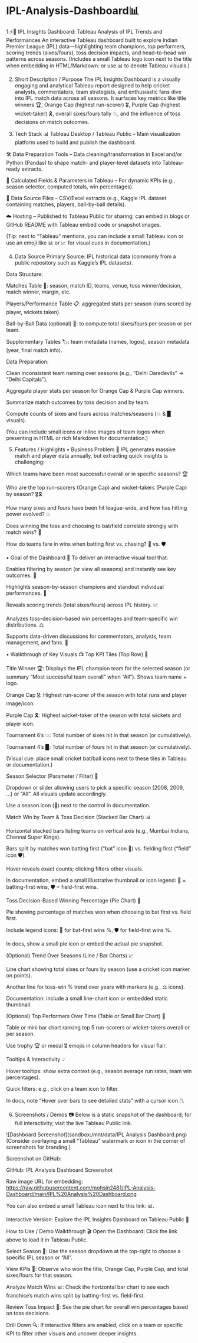 # IPL-Analysis-Dashboard📊
1.⚡🏏 IPL Insights Dashboard: Tableau Analysis of IPL Trends and Performances
An interactive Tableau dashboard built to explore Indian Premier League (IPL) data—highlighting team champions, top performers, scoring trends (sixes/fours), toss decision impacts, and head-to-head win patterns across seasons.
(Includes a small Tableau logo icon next to the title when embedding in HTML/Markdown:
or use 📊 to denote Tableau visuals.)

2. Short Description / Purpose
The IPL Insights Dashboard is a visually engaging and analytical Tableau report designed to help cricket analysts, commentators, team strategists, and enthusiastic fans dive into IPL match data across all seasons. It surfaces key metrics like title winners 🏆, Orange Cap (highest run-scorer) 🎖️, Purple Cap (highest wicket-taker) 🎗️, overall sixes/fours tally 💥, and the influence of toss decisions on match outcomes.

3. Tech Stack
📊 Tableau Desktop / Tableau Public – Main visualization platform used to build and publish the dashboard.

🛠️ Data Preparation Tools – Data cleaning/transformation in Excel and/or Python (Pandas) to shape match- and player-level datasets into Tableau-ready extracts.

🔢 Calculated Fields & Parameters in Tableau – For dynamic KPIs (e.g., season selector, computed totals, win percentages).

📁 Data Source Files – CSV/Excel extracts (e.g., Kaggle IPL dataset containing matches, players, ball-by-ball details).

☁️ Hosting – Published to Tableau Public for sharing; can embed in blogs or GitHub README with Tableau embed code or snapshot images.

(Tip: next to “Tableau” mentions, you can include a small Tableau icon or use an emoji like 📊 or 📈 for visual cues in documentation.)

4. Data Source
Primary Source: IPL historical data (commonly from a public repository such as Kaggle’s IPL datasets).

Data Structure:

Matches Table 📝: season, match ID, teams, venue, toss winner/decision, match winner, margin, etc.

Players/Performance Table 📋: aggregated stats per season (runs scored by player, wickets taken).

Ball-by-Ball Data (optional) 🎯: to compute total sixes/fours per season or per team.

Supplementary Tables 🏷️: team metadata (names, logos), season metadata (year, final match info).

Data Preparation:

Clean inconsistent team naming over seasons (e.g., “Delhi Daredevils” → “Delhi Capitals”).

Aggregate player stats per season for Orange Cap & Purple Cap winners.

Summarize match outcomes by toss decision and by team.

Compute counts of sixes and fours across matches/seasons (💥 & ▉ visuals).

(You can include small icons or inline images of team logos when presenting in HTML or rich Markdown for documentation.)

5. Features / Highlights
• Business Problem 🎯
IPL generates massive match and player data annually, but extracting quick insights is challenging:

Which teams have been most successful overall or in specific seasons? 🏆

Who are the top run-scorers (Orange Cap) and wicket-takers (Purple Cap) by season? 🎖️🎗️

How many sixes and fours have been hit league-wide, and how has hitting power evolved? 💥

Does winning the toss and choosing to bat/field correlate strongly with match wins? 🎲

How do teams fare in wins when batting first vs. chasing? 🚀 vs. 🛡️

• Goal of the Dashboard 🎯
To deliver an interactive visual tool that:

Enables filtering by season (or view all seasons) and instantly see key outcomes. 🔄

Highlights season-by-season champions and standout individual performances. 🌟

Reveals scoring trends (total sixes/fours) across IPL history. 📈

Analyzes toss-decision-based win percentages and team-specific win distributions. ⚖️

Supports data-driven discussions for commentators, analysts, team management, and fans. 🧠

• Walkthrough of Key Visuals 📺
Top KPI Tiles (Top Row) 📌

Title Winner 🏆: Displays the IPL champion team for the selected season (or summary “Most successful team overall” when “All”). Shows team name + logo.

Orange Cap 🎖️: Highest run-scorer of the season with total runs and player image/icon.

Purple Cap 🎗️: Highest wicket-taker of the season with total wickets and player icon.

Tournament 6’s 💥: Total number of sixes hit in that season (or cumulatively).

Tournament 4’s ▉: Total number of fours hit in that season (or cumulatively).

(Visual cue: place small cricket bat/ball icons next to these tiles in Tableau or documentation.)

Season Selector (Parameter / Filter) 🔄

Dropdown or slider allowing users to pick a specific season (2008, 2009, …) or “All”. All visuals update accordingly.

Use a season icon (📅) next to the control in documentation.

Match Win by Team & Toss Decision (Stacked Bar Chart) 📊

Horizontal stacked bars listing teams on vertical axis (e.g., Mumbai Indians, Chennai Super Kings).

Bars split by matches won batting first (“bat” icon 🏏) vs. fielding first (“field” icon 🛡️).

Hover reveals exact counts; clicking filters other visuals.

In documentation, embed a small illustrative thumbnail or icon legend: 🏏 = batting-first wins, 🛡️ = field-first wins.

Toss Decision-Based Winning Percentage (Pie Chart) 🥧

Pie showing percentage of matches won when choosing to bat first vs. field first.

Include legend icons: 🏏 for bat-first wins %, 🛡️ for field-first wins %.

In docs, show a small pie icon or embed the actual pie snapshot.

(Optional) Trend Over Seasons (Line / Bar Charts) 📈

Line chart showing total sixes or fours by season (use a cricket icon marker on points).

Another line for toss-win % trend over years with markers (e.g., ⚖️ icons).

Documentation: include a small line-chart icon or embedded static thumbnail.

(Optional) Top Performers Over Time (Table or Small Bar Chart) 🥇

Table or mini bar chart ranking top 5 run-scorers or wicket-takers overall or per season.

Use trophy 🏆 or medal 🎖️ emojis in column headers for visual flair.

Tooltips & Interactivity 💡

Hover tooltips: show extra context (e.g., season average run rates, team win percentages).

Quick filters: e.g., click on a team icon to filter.

In docs, note “Hover over bars to see detailed stats” with a cursor icon 🖱️.

6. Screenshots / Demos 📷
Below is a static snapshot of the dashboard; for full interactivity, visit the live Tableau Public link.

![Dashboard Screenshot](sandbox:/mnt/data/IPL Analysis Dashboard.png)
(Consider overlaying a small “Tableau” watermark or icon in the corner of screenshots for branding.)

Screenshot on GitHub:

GitHub: IPL Analysis Dashboard Screenshot

Raw image URL for embedding:
https://raw.githubusercontent.com/mohsin2481/IPL-Analysis-Dashboard/main/IPL%20Analysis%20Dashboard.png

You can also embed a small Tableau icon next to this link: 📊.

Interactive Version:
Explore the IPL Insights Dashboard on Tableau Public 🔗

How to Use / Demo Walkthrough 🎬
Open the Dashboard: Click the link above to load it in Tableau Public.

Select Season 📅: Use the season dropdown at the top-right to choose a specific IPL season or “All”.

View KPIs 🏏: Observe who won the title, Orange Cap, Purple Cap, and total sixes/fours for that season.

Analyze Match Wins 📊: Check the horizontal bar chart to see each franchise’s match wins split by batting-first vs. field-first.

Review Toss Impact 🥧: See the pie chart for overall win percentages based on toss decisions.

Drill Down 🔍: If interactive filters are enabled, click on a team or specific KPI to filter other visuals and uncover deeper insights.
